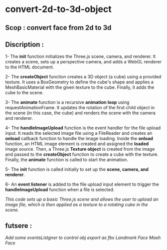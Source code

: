 ﻿# convert-2d-to-3d-object

## Scop : convert face from 2d to 3d

## Discription : 

1- The **init** function initializes the Three.js scene, camera, and renderer. It creates a scene, sets up a perspective camera, and adds a WebGL renderer to the HTML document.

2- The **createObject** function creates a 3D object (a cube) using a provided texture. It uses a BoxGeometry to define the cube's shape and applies a MeshBasicMaterial with the given texture to the cube. Finally, it adds the cube to the scene.

3- The **animate** function is a recursive **animation loop** using requestAnimationFrame. It updates the rotation of the first child object in the scene (in this case, the cube) and renders the scene with the camera and renderer.

4- The **handleImageUpload** function is the event handler for the file upload input. It reads the selected image file using a FileReader and creates an **onload** callback function to handle the image loading. Inside the **onload** function, an HTML image element is created and assigned the **loaded** image source. Then, a Three.js **Texture object** is created from the image and passed to the **createObject** function to create a cube with the texture. Finally, the **animate** function is called to start the animation.

5- The **init** function is called initially to set up the **scene, camera, and renderer**.

6- An **event listener** is added to the file upload input element to trigger the **handleImageUpload** function when a file is selected.

*This code sets up a basic Three.js scene and allows the user to upload an image file, which is then applied as a texture to a rotating cube in the scene.*

## futsere :

*Add some eventsListgner to control obj*
*export as fbx*
*Landmark Face*
*Mash Face*
